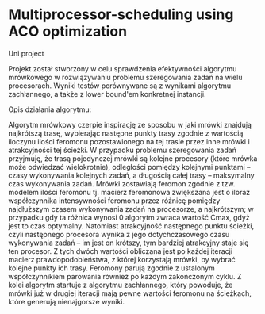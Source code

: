 # Multiprocessor-scheduling using ACO optimization
Uni project

Projekt został stworzony w celu sprawdzenia efektywności algorytmu mrówkowego w rozwiązywaniu problemu szeregowania zadań na wielu procesorach. Wyniki testów porównywane są z wynikami algorytmu zachłannego, a także z lower bound'em konkretnej instancji.

Opis działania algorytmu:

Algorytm mrówkowy czerpie inspirację ze sposobu w jaki mrówki znajdują najkrótszą trasę, wybierając następne punkty trasy zgodnie z wartością iloczynu ilości feromonu pozostawionego na tej trasie przez inne mrówki i atrakcyjności tej ścieżki. W przypadku problemu szeregowania zadań przyjmuję, że trasą pojedynczej mrówki są kolejne procesory (które mrówka może odwiedzać wielokrotnie), odległości pomiędzy kolejnymi punktami – czasy wykonywania kolejnych zadań, a długością całej trasy – maksymalny czas wykonywania zadań. Mrówki zostawiają feromon zgodnie z tzw. modelem ilości feromonu tj. macierz feromonowa zwiększana jest o iloraz współczynnika intensywności feromonu przez różnicę pomiędzy najdłuższym czasem wykonywania zadań na procesorze, a najkrótszym; w przypadku gdy ta różnica wynosi 0 algorytm zwraca wartość Cmax, gdyż jest to czas optymalny. Natomiast atrakcyjność następnego punktu ścieżki, czyli następnego procesora wynika z jego dotychczasowego czasu wykonywania zadań – im jest on krótszy, tym bardziej atrakcyjny staje się ten procesor. Z tych dwóch wartości obliczana jest po każdej iteracji macierz prawdopodobieństwa, z której korzystają mrówki, by wybrać kolejne punkty ich trasy. Feromony parują zgodnie z ustalonym współczynnikiem parowania również po każdym zakończonym cyklu. Z kolei algorytm startuje z algorytmu zachłannego, który powoduje, że mrówki już w drugiej iteracji mają pewne wartości feromonu na ścieżkach, które generują nienajgorsze wyniki.  
